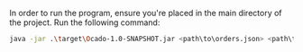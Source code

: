 In order to run the program, ensure you're placed in the main directory of the project.
Run the following command:
```sh
java -jar .\target\Ocado-1.0-SNAPSHOT.jar <path\to\orders.json> <path\to\paymentmethods.json>
```
